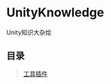 # UnityKnowledge
Unity知识大杂烩

目录
----
>[工具插件]("https://blog.csdn.net/liu537192/article/details/45693529")
